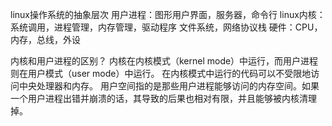 linux操作系统的抽象层次
用户进程：图形用户界面，服务器，命令行
linux内核：系统调用，进程管理，内存管理，驱动程序  文件系统，网络协议栈
硬件：CPU，内存，总线，外设

内核和用户进程的区别？
内核在内核模式（kernel mode）中运行，而用户进程则在用户模式（user mode）中运行。
在内核模式中运行的代码可以不受限地访问中央处理器和内存。
用户空间指的是那些用户进程能够访问的内存空间。如果一个用户进程出错并崩溃的话，其导致的后果也相对有限，并且能够被内核清理掉。

